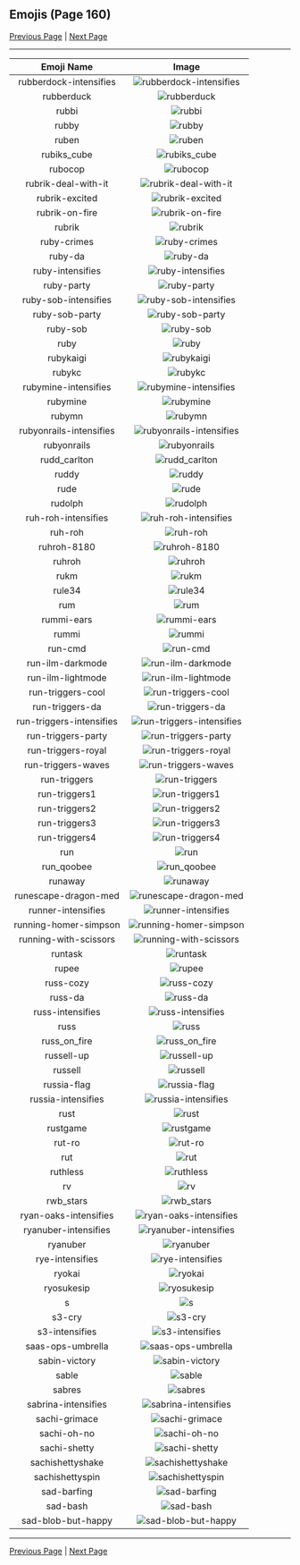 
## Emojis (Page 160)

[Previous Page](/docs/hc/page-r-0159.md)
  | [Next Page](/docs/hc/page-s-0161.md)

<hr />

|Emoji Name|Image|
| :-: | :-: |
|rubberdock-intensifies| ![rubberdock-intensifies](/emojis/hc/rubberdock-intensifies.gif)|
|rubberduck| ![rubberduck](/emojis/hc/rubberduck.png)|
|rubbi| ![rubbi](/emojis/hc/rubbi.gif)|
|rubby| ![rubby](/emojis/hc/rubby.png)|
|ruben| ![ruben](/emojis/hc/ruben.png)|
|rubiks_cube| ![rubiks_cube](/emojis/hc/rubiks_cube.png)|
|rubocop| ![rubocop](/emojis/hc/rubocop.png)|
|rubrik-deal-with-it| ![rubrik-deal-with-it](/emojis/hc/rubrik-deal-with-it.gif)|
|rubrik-excited| ![rubrik-excited](/emojis/hc/rubrik-excited.gif)|
|rubrik-on-fire| ![rubrik-on-fire](/emojis/hc/rubrik-on-fire.gif)|
|rubrik| ![rubrik](/emojis/hc/rubrik.jpg)|
|ruby-crimes| ![ruby-crimes](/emojis/hc/ruby-crimes.png)|
|ruby-da| ![ruby-da](/emojis/hc/ruby-da.png)|
|ruby-intensifies| ![ruby-intensifies](/emojis/hc/ruby-intensifies.gif)|
|ruby-party| ![ruby-party](/emojis/hc/ruby-party.gif)|
|ruby-sob-intensifies| ![ruby-sob-intensifies](/emojis/hc/ruby-sob-intensifies.gif)|
|ruby-sob-party| ![ruby-sob-party](/emojis/hc/ruby-sob-party.gif)|
|ruby-sob| ![ruby-sob](/emojis/hc/ruby-sob.png)|
|ruby| ![ruby](/emojis/hc/ruby.png)|
|rubykaigi| ![rubykaigi](/emojis/hc/rubykaigi.png)|
|rubykc| ![rubykc](/emojis/hc/rubykc.png)|
|rubymine-intensifies| ![rubymine-intensifies](/emojis/hc/rubymine-intensifies.gif)|
|rubymine| ![rubymine](/emojis/hc/rubymine.png)|
|rubymn| ![rubymn](/emojis/hc/rubymn.jpg)|
|rubyonrails-intensifies| ![rubyonrails-intensifies](/emojis/hc/rubyonrails-intensifies.gif)|
|rubyonrails| ![rubyonrails](/emojis/hc/rubyonrails.png)|
|rudd_carlton| ![rudd_carlton](/emojis/hc/rudd_carlton.gif)|
|ruddy| ![ruddy](/emojis/hc/ruddy.jpg)|
|rude| ![rude](/emojis/hc/rude.png)|
|rudolph| ![rudolph](/emojis/hc/rudolph.png)|
|ruh-roh-intensifies| ![ruh-roh-intensifies](/emojis/hc/ruh-roh-intensifies.gif)|
|ruh-roh| ![ruh-roh](/emojis/hc/ruh-roh.gif)|
|ruhroh-8180| ![ruhroh-8180](/emojis/hc/ruhroh-8180.png)|
|ruhroh| ![ruhroh](/emojis/hc/ruhroh.png)|
|rukm| ![rukm](/emojis/hc/rukm.jpg)|
|rule34| ![rule34](/emojis/hc/rule34.png)|
|rum| ![rum](/emojis/hc/rum.png)|
|rummi-ears| ![rummi-ears](/emojis/hc/rummi-ears.png)|
|rummi| ![rummi](/emojis/hc/rummi.png)|
|run-cmd| ![run-cmd](/emojis/hc/run-cmd.png)|
|run-ilm-darkmode| ![run-ilm-darkmode](/emojis/hc/run-ilm-darkmode.png)|
|run-ilm-lightmode| ![run-ilm-lightmode](/emojis/hc/run-ilm-lightmode.png)|
|run-triggers-cool| ![run-triggers-cool](/emojis/hc/run-triggers-cool.png)|
|run-triggers-da| ![run-triggers-da](/emojis/hc/run-triggers-da.png)|
|run-triggers-intensifies| ![run-triggers-intensifies](/emojis/hc/run-triggers-intensifies.gif)|
|run-triggers-party| ![run-triggers-party](/emojis/hc/run-triggers-party.gif)|
|run-triggers-royal| ![run-triggers-royal](/emojis/hc/run-triggers-royal.png)|
|run-triggers-waves| ![run-triggers-waves](/emojis/hc/run-triggers-waves.gif)|
|run-triggers| ![run-triggers](/emojis/hc/run-triggers.png)|
|run-triggers1| ![run-triggers1](/emojis/hc/run-triggers1.png)|
|run-triggers2| ![run-triggers2](/emojis/hc/run-triggers2.png)|
|run-triggers3| ![run-triggers3](/emojis/hc/run-triggers3.png)|
|run-triggers4| ![run-triggers4](/emojis/hc/run-triggers4.png)|
|run| ![run](/emojis/hc/run.gif)|
|run_qoobee| ![run_qoobee](/emojis/hc/run_qoobee.gif)|
|runaway| ![runaway](/emojis/hc/runaway.gif)|
|runescape-dragon-med| ![runescape-dragon-med](/emojis/hc/runescape-dragon-med.png)|
|runner-intensifies| ![runner-intensifies](/emojis/hc/runner-intensifies.gif)|
|running-homer-simpson| ![running-homer-simpson](/emojis/hc/running-homer-simpson.gif)|
|running-with-scissors| ![running-with-scissors](/emojis/hc/running-with-scissors.gif)|
|runtask| ![runtask](/emojis/hc/runtask.gif)|
|rupee| ![rupee](/emojis/hc/rupee.gif)|
|russ-cozy| ![russ-cozy](/emojis/hc/russ-cozy.png)|
|russ-da| ![russ-da](/emojis/hc/russ-da.png)|
|russ-intensifies| ![russ-intensifies](/emojis/hc/russ-intensifies.gif)|
|russ| ![russ](/emojis/hc/russ.jpg)|
|russ_on_fire| ![russ_on_fire](/emojis/hc/russ_on_fire.gif)|
|russell-up| ![russell-up](/emojis/hc/russell-up.png)|
|russell| ![russell](/emojis/hc/russell.png)|
|russia-flag| ![russia-flag](/emojis/hc/russia-flag.png)|
|russia-intensifies| ![russia-intensifies](/emojis/hc/russia-intensifies.gif)|
|rust| ![rust](/emojis/hc/rust.png)|
|rustgame| ![rustgame](/emojis/hc/rustgame.jpg)|
|rut-ro| ![rut-ro](/emojis/hc/rut-ro.png)|
|rut| ![rut](/emojis/hc/rut.jpg)|
|ruthless| ![ruthless](/emojis/hc/ruthless.png)|
|rv| ![rv](/emojis/hc/rv.jpg)|
|rwb_stars| ![rwb_stars](/emojis/hc/rwb_stars.png)|
|ryan-oaks-intensifies| ![ryan-oaks-intensifies](/emojis/hc/ryan-oaks-intensifies.gif)|
|ryanuber-intensifies| ![ryanuber-intensifies](/emojis/hc/ryanuber-intensifies.gif)|
|ryanuber| ![ryanuber](/emojis/hc/ryanuber.jpg)|
|rye-intensifies| ![rye-intensifies](/emojis/hc/rye-intensifies.gif)|
|ryokai| ![ryokai](/emojis/hc/ryokai.png)|
|ryosukesip| ![ryosukesip](/emojis/hc/ryosukesip.png)|
|s| ![s](/emojis/hc/s.jpg)|
|s3-cry| ![s3-cry](/emojis/hc/s3-cry.gif)|
|s3-intensifies| ![s3-intensifies](/emojis/hc/s3-intensifies.gif)|
|saas-ops-umbrella| ![saas-ops-umbrella](/emojis/hc/saas-ops-umbrella.gif)|
|sabin-victory| ![sabin-victory](/emojis/hc/sabin-victory.gif)|
|sable| ![sable](/emojis/hc/sable.png)|
|sabres| ![sabres](/emojis/hc/sabres.png)|
|sabrina-intensifies| ![sabrina-intensifies](/emojis/hc/sabrina-intensifies.gif)|
|sachi-grimace| ![sachi-grimace](/emojis/hc/sachi-grimace.gif)|
|sachi-oh-no| ![sachi-oh-no](/emojis/hc/sachi-oh-no.jpg)|
|sachi-shetty| ![sachi-shetty](/emojis/hc/sachi-shetty.png)|
|sachishettyshake| ![sachishettyshake](/emojis/hc/sachishettyshake.gif)|
|sachishettyspin| ![sachishettyspin](/emojis/hc/sachishettyspin.gif)|
|sad-barfing| ![sad-barfing](/emojis/hc/sad-barfing.png)|
|sad-bash| ![sad-bash](/emojis/hc/sad-bash.png)|
|sad-blob-but-happy| ![sad-blob-but-happy](/emojis/hc/sad-blob-but-happy.png)|

<hr/>

[Previous Page](/docs/hc/page-r-0159.md)
  | [Next Page](/docs/hc/page-s-0161.md)